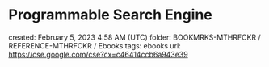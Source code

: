 # Programmable Search Engine

created: February 5, 2023 4:58 AM (UTC)
folder: BOOKMRKS-MTHRFCKR / REFERENCE-MTHRFCKR / Ebooks
tags: ebooks
url: https://cse.google.com/cse?cx=c46414ccb6a943e39